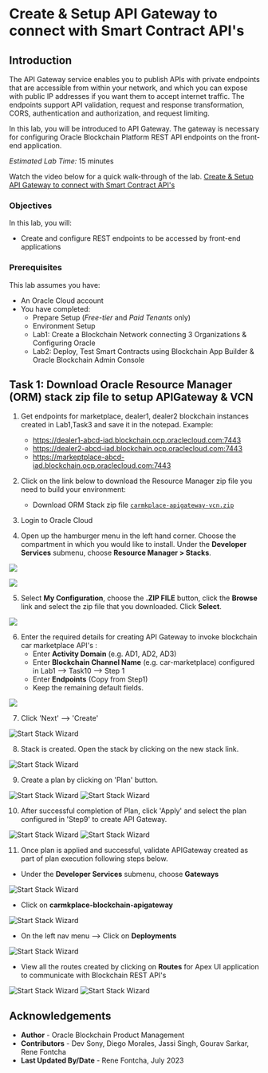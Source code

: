 # Create & Setup API Gateway to connect with Smart Contract API's

## Introduction

The API Gateway service enables you to publish APIs with private endpoints that are accessible from within your network, and which you can expose with public IP addresses if you want them to accept internet traffic. The endpoints support API validation, request and response transformation, CORS, authentication and authorization, and request limiting.

In this lab, you will be introduced to API Gateway. The gateway is necessary for configuring Oracle Blockchain Platform REST API endpoints on the front-end application.

*Estimated Lab Time:* 15 minutes

Watch the video below for a quick walk-through of the lab.
[Create & Setup API Gateway to connect with Smart Contract API's](videohub:1_w01l6lxc)

### Objectives

In this lab, you will:
* Create and configure REST endpoints to be accessed by front-end applications

### Prerequisites
This lab assumes you have:
- An Oracle Cloud account
- You have completed:
    - Prepare Setup (*Free-tier* and *Paid Tenants* only)
    - Environment Setup
    - Lab1: Create a Blockchain Network connecting 3 Organizations & Configuring Oracle
    - Lab2: Deploy, Test Smart Contracts using Blockchain App Builder & Oracle Blockchain Admin Console


## Task 1: Download Oracle Resource Manager (ORM) stack zip file to setup APIGateway & VCN
1. Get endpoints for marketplace, dealer1, dealer2 blockchain instances created in Lab1,Task3 and save it in the notepad. Example:
    - https://dealer1-abcd-iad.blockchain.ocp.oraclecloud.com:7443
    - https://dealer2-abcd-iad.blockchain.ocp.oraclecloud.com:7443
    - https://markeptplace-abcd-iad.blockchain.ocp.oraclecloud.com:7443

2. Click on the link below to download the Resource Manager zip file you need to build your environment:
    - Download ORM Stack zip file [`carmkplace-apigateway-vcn.zip`](files/carmkplace-apigateway-vcncarmkplace_apigateway_vcn.zip?download=1)
3.  Login to Oracle Cloud
4.  Open up the hamburger menu in the left hand corner.  Choose the compartment in which you would like to install.  Under the **Developer Services** submenu, choose **Resource Manager > Stacks**.  

  ![](https://oracle-livelabs.github.io/common/images/console/developer-resmgr-stacks.png " ")

  ![](./images/create-stack.png " ")

5.  Select **My Configuration**, choose the **.ZIP FILE** button, click the **Browse** link and select the zip file that you downloaded. Click **Select**.

  ![](./images/carmkplace-zip-file.png " ")

6. Enter the required details for creating API Gateway to invoke blockchain car marketplace API's :
    - Enter **Activity Domain** (e.g. AD1, AD2, AD3) 
    - Enter **Blockchain Channel Name** (e.g. car-marketplace) configured in Lab1 --> Task10 --> Step 1
    - Enter **Endpoints** (Copy from Step1) 
    - Keep the remaining default fields.

  ![](./images/carmkplace-parameters.png " ")


7. Click 'Next' --> 'Create'

  ![Start Stack Wizard](images/carmkplace-parameters-1.png)

8. Stack is created. Open the stack by clicking on the new stack link.

  ![Start Stack Wizard](images/carmkplace-createstack-1.png)


9. Create a plan by clicking on 'Plan' button.

  ![Start Stack Wizard](images/carmkplace-planjob-1.png)
  ![Start Stack Wizard](images/carmkplace-planjob-2.png)

10. After successful completion of Plan, click 'Apply' and select the plan configured in 'Step9'  to create API Gateway.

  ![Start Stack Wizard](images/carmkplace-applyjob.png)
  ![Start Stack Wizard](images/carmkplace-applyjob-1.png)

11. Once plan is applied and successful, validate APIGateway created as part of plan execution following steps below. 

  - Under the **Developer Services** submenu, choose **Gateways**

  ![Start Stack Wizard](images/carmkplace-apigateway.png)
  
  - Click on **carmkplace-blockchain-apigateway**

  ![Start Stack Wizard](images/carmkplace-apigateway-1.png)

  - On the left nav menu --> Click on **Deployments**

  ![Start Stack Wizard](images/carmkplace-apigateway-2.png)


  - View all the routes created by clicking on **Routes** for Apex UI application to communicate with Blockchain REST API's

  ![Start Stack Wizard](images/carmkplace-apigateway-3.png)
  ![Start Stack Wizard](images/carmkplace-apigateway-4.png)


## Acknowledgements
* **Author** - Oracle Blockchain Product Management
* **Contributors** -  Dev Sony, Diego Morales, Jassi Singh, Gourav Sarkar, Rene Fontcha
* **Last Updated By/Date** - Rene Fontcha, July 2023
